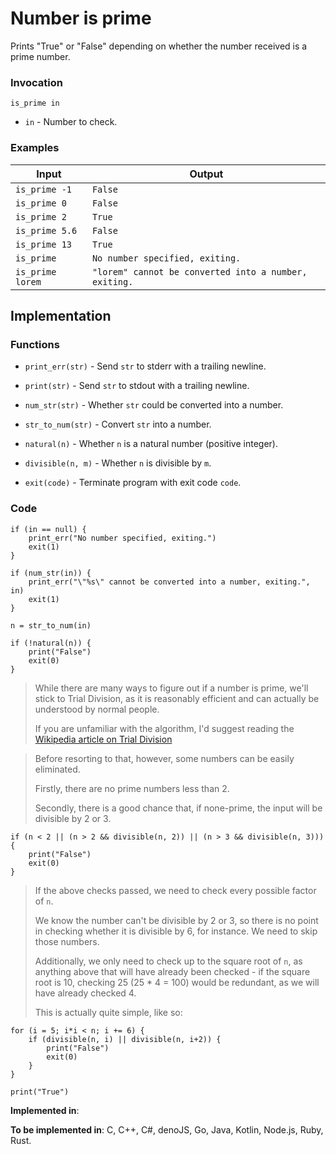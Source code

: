 # Number is prime

Prints "True" or "False" depending on whether the number received is a prime number.

### Invocation

`is_prime in`

- `in` - Number to check.

### Examples

| Input            | Output                                                |
| ---------------- | ----------------------------------------------------- |
| `is_prime -1`    | `False`                                               |
| `is_prime 0`     | `False`                                               |
| `is_prime 2`     | `True`                                                |
| `is_prime 5.6`   | `False`                                               |
| `is_prime 13`    | `True`                                                |
| `is_prime`       | `No number specified, exiting.`                       |
| `is_prime lorem` | `"lorem" cannot be converted into a number, exiting.` |

## Implementation

### Functions

- `print_err(str)` - Send `str` to stderr with a trailing newline.

- `print(str)` - Send `str` to stdout with a trailing newline.

- `num_str(str)` - Whether `str` could be converted into a number.

- `str_to_num(str)` - Convert `str` into a number.

- `natural(n)` - Whether `n` is a natural number (positive integer).

- `divisible(n, m)` - Whether `n` is divisible by `m`.

- `exit(code)` - Terminate program with exit code `code`.

### Code

```
if (in == null) {
    print_err("No number specified, exiting.")
    exit(1)
}

if (num_str(in)) {
    print_err("\"%s\" cannot be converted into a number, exiting.", in)
    exit(1)
}

n = str_to_num(in)

if (!natural(n)) {
    print("False")
    exit(0)
}
```

> While there are many ways to figure out if a number is prime, we'll stick to Trial Division, as it is reasonably efficient and can actually be understood by normal people.
>
> If you are unfamiliar with the algorithm, I'd suggest reading the [Wikipedia article on Trial Division](https://en.wikipedia.org/wiki/Trial_division)

> Before resorting to that, however, some numbers can be easily eliminated.
>
> Firstly, there are no prime numbers less than 2.
>
> Secondly, there is a good chance that, if none-prime, the input will be divisible by 2 or 3. 

```
if (n < 2 || (n > 2 && divisible(n, 2)) || (n > 3 && divisible(n, 3))) {
    print("False")
    exit(0)
}
```

> If the above checks passed, we need to check every possible factor of `n`.
>
> We know the number can't be divisible by 2 or 3, so there is no point in checking whether it is divisible by 6, for instance. We need to skip those numbers.
>
> Additionally, we only need to check up to the square root of `n`, as anything above that will have already been checked - if the square root is 10, checking 25 (25 * 4 = 100) would be redundant, as we will have already checked 4.
>
> This is actually quite simple, like so:

```
for (i = 5; i*i < n; i += 6) {
    if (divisible(n, i) || divisible(n, i+2)) {
        print("False")
        exit(0)
    }
}

print("True")
```

**Implemented in**:

**To be implemented in**: C, C++, C#, denoJS, Go, Java, Kotlin, Node.js, Ruby, Rust.
